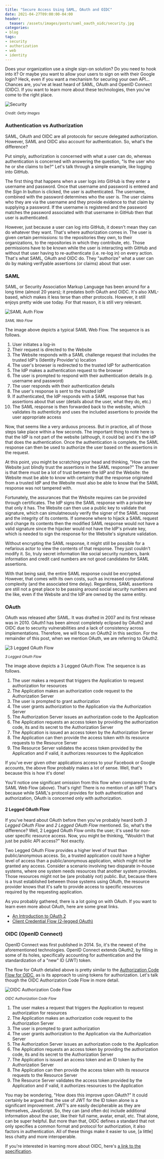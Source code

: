 ```yaml
---
title: "Secure Access Using SAML, OAuth and OIDC"
date: 2021-04-27T09:00:00-04:00
header:
  teaser: /assets/images/posts/saml_oauth_oidc/security.jpg
categories:
- blog 
tags:
- security
- authorization
- web
- identity
---
```


Does your organization use a single sign-on solution? Do you need to hook into it? Or maybe
you want to allow your users to sign on with their Google login? Heck, even if you want a 
mechanism for securing your own API... Chances are, you've at least
heard of SAML, OAuth and OpenID Connect (OIDC). If you want to learn more about these 
technologies, then you've come to the right place.

![Security](/assets/images/posts/saml_oauth_oidc/security.jpg)

_<small>Credit: Getty Images</small>_

### Authentication vs Authorization ###

SAML, OAuth and OIDC are all protocols for secure delegated authorization. However, SAML and OIDC also account for 
authentication. So, what's the difference?

Put simply, authorization is concerned with what a user can do, whereas authentication is concerned with answering the 
question, "Is the user who he or she claims to be?" Let's talk through a simple example, like logging into GitHub.

The first thing that happens when a user logs into GitHub is they enter a username and password.
Once that username and password is entered and the _Sign In_ button is clicked, the user is authenticated.
The username, combined with the password determines who the user is. The user claims who they are via
the username and they provide evidence to that claim by supplying a password. If the username is registered and 
the password matches the password associated with that username in GitHub then that user is
authenticated.

However, just because a user can log into GitHub, it doesn't mean they can do whatever they want. That's where authorization
comes in. The user is given certain permissions: to the repositories they own, to their organizations, to the repositories
in which they contribute, etc. Those permissions have to be known while the user is interacting with GitHub and without
that user having to re-authenticate (i.e. re-log in) on every action. That's what SAML, OAuth and OIDC do. They "authorize"
what a user can do by making verifyable assertions (or claims) about that user.

### SAML ###

SAML, or Security Association Markup Language has been around for a long time (almost 20 years); it predates both OAuth and OIDC. It's also
XML-based, which makes it less terse than other protocols. However, it still enjoys pretty wide use today. For that reason, it
is still very relevant.

![SAML Auth Flow](/assets/images/posts/saml_oauth_oidc/saml.jpg)

_<small>SAML Web Flow</small>_

The image above depicts a typical SAML Web Flow. The sequence is as follows.
1. User initiates a log-in
2. Their request is directed to the Website
3. The Website responds with a SAML challenge request that includes the trusted IdP's (Identity Provider's) location
4. The user's browser is redirected to the trusted IdP for authentication
5. The IdP makes a authentication request to the browser
6. The user is prompted to respond with their authentication details (e.g. username and password)
7. The user responds with their authentication details 
8. The user's response is sent to the trusted IdP
9. If authenticated, the IdP responds with a SAML response that has assertions about that user (details about the user, what they do, etc.) 
10. The SAML response is then forwarded back to the website, which validates its authenticity and uses the included assertions to provide the user appropriate access

Now, that seems like a very arduous process. But in practice, all of those steps take place within a few seconds. The important 
thing to note here is that the IdP is not part of the website (although, it could be) and it's the IdP that does the authentication.
Once the authentication is complete, the SAML response can then be used to authorize the user based on the assertions in the request.

At this point, you might be scratching your head and thinking, "How can the Website just blindly trust the assertions in the SAML response?"
The answer is that there must be a lot of trust between the IdP and the Website: the Website must be able to know with certainty that the 
response originated from a trusted IdP and the Website must also be able to know that the SAML response was not tampered with.

Fortunately, the assurances that the Website requires can be provided through certificates. The IdP signs the SAML response with
a private key that only it has. The Website can then use a public key to validate that signature, which can simulatneously verify
the signer of the SAML response and the integrity of its contents. If someone where to hijack a SAML request and change its contents
then the modified SAML response would not have a valid signature since the hijacker would not have the IdP's private key, which is needed to 
sign the response for the Website's signature validation.

Without encrypting the SAML response, it might still be possible for a nefarious actor to view the contents of that response.
They just couldn't modify it. So, truly secret information like social security numbers, bank information and credit card numbers
are not good candidates for SAML assertions. 

With that being said, the entire SAML response could be encrypted. However, that comes
with its own costs, such as increased computational complexity (and the associated time delay). Regardless, SAML assertions are still
not a great place to be passing around social security numbers and the like, even if the Website and the IdP are owned by
the same entity.

### OAuth ###

OAuth was released after SAML. It was drafted in 2007 and its first release was in 2010. OAuth1 has been almost completely
eclipsed by OAuth2 and OIDC due to security vulnerabilities and a lack of consistency across implementations. Therefore, we
will focus on OAuth2 in this section. For the remainder of this post, when we mention OAuth, we are referring to OAuth2.

![3 Legged OAuth Flow](/assets/images/posts/saml_oauth_oidc/oAuth.jpg)

_<small>3 Legged OAuth Flow</small>_

The image above depicts a 3 Legged OAuth Flow. The sequence is as follows.
1. The user makes a request that triggers the Application to request authorization for resources
2. The Application makes an authorization code request to the Authorization Server
3. The user is prompted to grant authorization
4. The user grants authorization to the Application via the Authorization Server
5. The Authorization Server issues an authorization code to the Application
6. The Application requests an access token by providing the authorization code, its and its secret to the Authorization Server
7. The Application is issued an access token by the Authorization Server
8. The Application can then provide the access token with its resource requests to the Resource Server
9. The Resource Server validates the access token provided by the Application and if valid, it authorizes resources to the Application

If you've ever given other applications access to your Facebook or Google accounts, the above
flow probably makes a lot of sense. Well, that's because this is how it's done!

You'll notice one significant omission from this flow when compared to the SAML Web Flow (above).
That's right! There is no mention of an IdP! That's because while SAML's protocol provides for
both authentication and authorization, OAuth is concerned only with authorization.

#### 2 Legged OAuth Flow ####

If you've heard about OAuth before then you've probably heard both _3 Legged OAuth Flow_ and _2 Legged OAuth Flow_ mentioned.
So, what's the difference? Well, 2 Legged OAuth Flow omits the user; it's used for non-user specific
resource access. Now, you might be thinking, "Wouldn't that just be public API access?" Not exactly. 

Two Legged OAuth Flow provides a higher level of trust than public/anonymous access. So, a trusted application could have a higher
level of access than a public/anonymous application, which might not be granted any access. 
Consider a scenario involving two disparate in-house systems, where one system needs resources that another system provides.
Those resources might not be (are probably not) public. But, because there is a trust established between those systems using
OAuth, the resource provider knows that it's safe to provide access to specific resources required by the requesting application.

As you probably gathered, there is a lot going on with OAuth.
If you want to learn even more about OAuth, here are some great links.

* [An Introduction to OAuth 2](https://www.digitalocean.com/community/tutorials/an-introduction-to-oauth-2)
* [Client Credential Flow (2-legged OAuth)](https://docs.microsoft.com/en-us/linkedin/shared/authentication/client-credentials-flow)

### OIDC (OpenID Connect) ###

OpenID Connect was first published in 2014. So, it's the newest of the aforementioned technologies. OpenID Connect 
extends OAuth2, by filling in some of its holes, specifically accounting for authentication and the standardization of a
"new" ID (JWT) token.  

The flow for OAuth detailed above is pretty similar to the [Authorization Code Flow for OIDC](https://openid.net/specs/openid-connect-core-1_0.html#CodeFlowAuth),
as is its approach to using tokens for authorization. Let's talk though the OIDC Authorization Code Flow in more detail.

![OIDC Authorization Code Flow](/assets/images/posts/saml_oauth_oidc/oidc.jpg)

_<small>OIDC Authorization Code Flow</small>_

1. The user makes a request that triggers the Application to request authorization for resources
2. The Application makes an authorization code request to the Authorization Server
3. The user is prompted to grant authorization
4. The user grants authorization to the Application via the Authorization Server
5. The Authorization Server issues an authorization code to the Application
6. The Application requests an access token by providing the authorization code, its and its secret to the Authorization Server
7. The Application is issued an access token and an ID token by the Authorization Server
8. The Application can then provide the access token with its resource requests to the Resource Server
9. The Resource Server validates the access token provided by the Application and if valid, it authorizes resources to the Application

You may be wondering, "How does this improve upon OAuth?" It could certainly be argued that the use of JWT for the ID token alone is a significant improvement. 
JWT's are easily decipherable as they are themselves, JavaScript. So, they can (and often do) include additional information about the user, like their full name, avatar, email, etc. 
That alone, can be super helpful. But more than that, OIDC defines a standard that not only specifies
a common format and protocol for authorization, it also factors in authentication. All of these things make it 
easier to use, [a little] less chatty and more interoperable.

If you're interested in learning more about OIDC, here's [a link to the specification](https://openid.net/specs/openid-connect-core-1_0.html).
